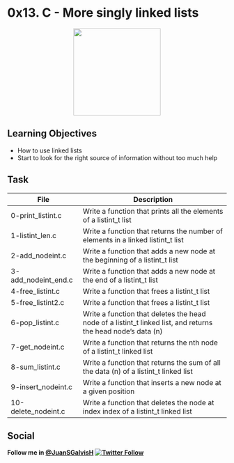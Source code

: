 # 0x13. C - More singly linked lists

<p align="center">
<img src="https://bit.ly/33dXNGY" width="200px" heigth="200px">
</p>

## Learning Objectives
- How to use linked lists
- Start to look for the right source of information without too much help

## Task

File | Description
--|--
0-print_listint.c | Write a function that prints all the elements of a listint_t list
1-listint_len.c | Write a function that returns the number of elements in a linked listint_t list
2-add_nodeint.c | Write a function that adds a new node at the beginning of a listint_t list
3-add_nodeint_end.c | Write a function that adds a new node at the end of a listint_t list
4-free_listint.c | Write a function that frees a listint_t list
5-free_listint2.c | Write a function that frees a listint_t list
6-pop_listint.c | Write a function that deletes the head node of a listint_t linked list, and returns the head node’s data (n)
7-get_nodeint.c | Write a function that returns the nth node of a listint_t linked list
8-sum_listint.c | Write a function that returns the sum of all the data (n) of a listint_t linked list
9-insert_nodeint.c | Write a function that inserts a new node at a given position
10-delete_nodeint.c | Write a function that deletes the node at index index of a listint_t linked list


## Social
**Follow me in [@JuanSGalvisH](https://twitter.com/JuanSGalvisH) [![Twitter Follow](https://img.shields.io/twitter/url/https/github.com/tterb/hyde.svg?style=social)](https://twitter.com/JuanSGalvisH)**
